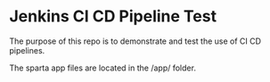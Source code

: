# Jenkins CI CD Pipeline Test
The purpose of this repo is to demonstrate and test the use of CI CD pipelines.

The sparta app files are located in the /app/ folder.